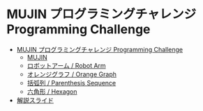 MUJIN プログラミングチャレンジ Programming Challenge
====================================================

- [MUJIN プログラミングチャレンジ Programming Challenge](http://mujin-pc-2016.contest.atcoder.jp/)
    - [MUJIN](http://mujin-pc-2016.contest.atcoder.jp/tasks/mujin_pc_2016_a)
    - [ロボットアーム / Robot Arm](http://mujin-pc-2016.contest.atcoder.jp/tasks/mujin_pc_2016_b)
    - [オレンジグラフ / Orange Graph](http://mujin-pc-2016.contest.atcoder.jp/tasks/mujin_pc_2016_c)
    - [括弧列 / Parenthesis Sequence](http://mujin-pc-2016.contest.atcoder.jp/tasks/mujin_pc_2016_d)
    - [六角形 / Hexagon](http://mujin-pc-2016.contest.atcoder.jp/tasks/mujin_pc_2016_e)
- [解説スライド](http://www.slideshare.net/chokudai/mujin2016)
